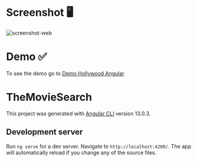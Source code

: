 # Screenshot :desktop_computer:
![screenshot-web](https://i.ibb.co/4WnnJ6Y/hollywood-web-1.png)

# Demo :white_check_mark:
To see the demo go to [Demo Hollywood Angular](https://kevindm181998.github.io/) 

# TheMovieSearch

This project was generated with [Angular CLI](https://github.com/angular/angular-cli) version 13.0.3.

## Development server

Run `ng serve` for a dev server. Navigate to `http://localhost:4200/`. The app will automatically reload if you change any of the source files.
